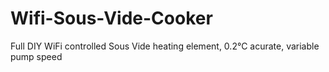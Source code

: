 # Wifi-Sous-Vide-Cooker
Full DIY WiFi controlled Sous Vide heating element, 0.2°C acurate, variable pump speed

